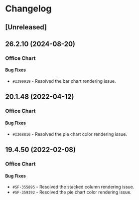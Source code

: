 # Changelog

## [Unreleased]

## 26.2.10 (2024-08-20)

### Office Chart

#### Bug Fixes

- `#I399919` - Resolved the bar chart rendering issue.

## 20.1.48 (2022-04-12)

### Office Chart

#### Bug Fixes

- `#I368816` - Resolved the pie chart color rendering issue.

## 19.4.50 (2022-02-08)

### Office Chart

#### Bug Fixes

- `#SF-355895` - Resolved the stacked column rendering issue.
- `#SF-359392` - Resolved the pie chart color rendering issue.